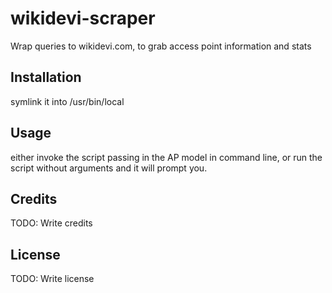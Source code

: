 # wikidevi-scraper
Wrap queries to wikidevi.com, to grab access point information and stats
## Installation
symlink it into /usr/bin/local
## Usage
either invoke the script passing in the AP model in command line,
or run the script without arguments and it will prompt you.
## Credits
TODO: Write credits
## License
TODO: Write license
